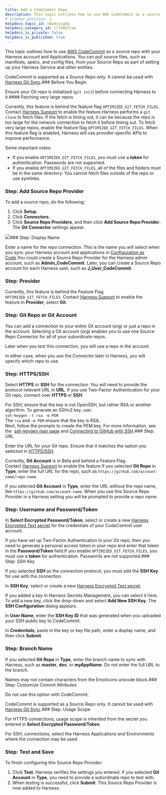 ```yaml
---
title: Add a CodeCommit Repo
description: This topic outlines how to use AWS CodeCommit as a source repo with your Harness account and Applications. You can pull source files, such as manifests, specs, and config files, from your Source Repo…
# sidebar_position: 2
helpdocs_topic_id: o6w4vvzgdg
helpdocs_category_id: ll7h8ktlwe
helpdocs_is_private: false
helpdocs_is_published: true
---
```


This topic outlines how to use [AWS CodeCommit](https://docs.aws.amazon.com/codecommit/latest/userguide/welcome.html) as a source repo with your Harness account and Applications. You can pull source files, such as manifests, specs, and config files, from your Source Repo as part of setting up your Harness Service and other entities.

CodeCommit is supported as a Source Repo only. It cannot be used with [Harness Git Sync](/article/htvzryeqjw-configuration-as-code).### Before You Begin

Ensure your Git repo is initialized (`git init`) before connecting Harness to it.#### Fetching very large repos

Currently, this feature is behind the feature flag `OPTIMIZED_GIT_FETCH_FILES`. Contact [Harness Support](mailto:support@harness.io) to enable the feature.Harness performs a `git clone` to fetch files. If the fetch is timing out, it can be because the repo is too large for the network connection to fetch it before timing out. To fetch very large repos, enable the feature flag `OPTIMIZED_GIT_FETCH_FILES`. When this feature flag is enabled, Harness will use provider-specific APIs to improve performance.

Some important notes:

* If you enable `OPTIMIZED_GIT_FETCH_FILES`, you must use a **token** for authentication. Passwords are not supported.
* If you enable `OPTIMIZED_GIT_FETCH_FILES`, all of the files and folders must be in the same directory. You cannot fetch files outside of the repo or use symlinks.

### Step: Add Source Repo Provider

To add a source repo, do the following:

1. Click **Setup**.
2. Click **Connectors**.
3. Click **Source Repo Providers**, and then click **Add Source Repo Provider**. The **Git Connector** settings appear.

![](https://files.helpdocs.io/kw8ldg1itf/articles/o6w4vvzgdg/1600710254200/image.png)### Step: Display Name

Enter a name for the repo connection. This is the name you will select when you sync your Harness account and applications in [Configuration as Code](/article/htvzryeqjw-configuration-as-code).You could create a Source Repo Provider for the Harness admin account, such as **Admin\_CodeCommit**. Later, you can create a Source Repo account for each Harness user, such as **J\_User\_CodeCommit**.

### Step: Provider

Currently, this feature is behind the Feature Flag `OPTIMIZED_GIT_FETCH_FILES`. Contact [Harness Support](mailto:support@harness.io) to enable the feature.In **Provider**, select **Git**.

### Step: Git Repo or Git Account

You can add a connection to your entire Git account (org) or just a repo in the account. Selecting a Git account (org) enables you to use one Source Repo Connector for all of your subordinate repos.

Later when you test this connection, you will use a repo in the account.

In either case, when you use the Connector later in Harness, you will specify which repo to use.

### Step: HTTPS/SSH

Select **HTTPS** or **SSH** for the connection. You will need to provide the protocol-relevant URL in **URL**. If you use Two-Factor Authentication for your Git repo, connect over **HTTPS** or **SSH**.

For SSH, ensure that the key is not OpenSSH, but rather RSA or another algorithm. To generate an SSHv2 key, use:   
`ssh-keygen -t rsa -m PEM`   
The `rsa` and `-m PEM` ensure that the key is RSA.  
Next, follow the prompts to create the PEM key. For more information, see the  [ssh-keygen man page](https://linux.die.net/man/1/ssh-keygen) and [Connecting to GitHub with SSH](https://help.github.com/en/github/authenticating-to-github/connecting-to-github-with-ssh).### Step: URL

Enter the URL for your Git repo. Ensure that it matches the option you selected in [HTTPS/SSH](#https_ssh).

Currently, **Git Account** is in Beta and behind a Feature Flag. Contact [Harness Support](https://mail.google.com/mail/?view=cm&fs=1&tf=1&to=support@harness.io) to enable the feature.If you selected **Git Repo** in **Type**, enter the full URL for the repo, such as `https://github.com/account-name/repo-name`.

If you selected **Git Account** in **Type**, enter the URL without the repo name, like `https://github.com/account-name`. When you use this Source Repo Provider in a Harness setting you will be prompted to provide a repo name.

### Step: Username and Password/Token

In **Select Encrypted Password/Token**, select or create a new [Harness Encrypted Text secret](/article/ygyvp998mu-use-encrypted-text-secrets) for the credentials of your CodeCommit user account.

If you have set up Two-Factor Authentication in your Git repo, then you need to generate a personal access token in your repo and enter that token in the **Password/Token** field.If you enable `OPTIMIZED_GIT_FETCH_FILES`, you must use a **token** for authentication. Passwords are not supported.### Step: SSH Key

If you selected **SSH** as the connection protocol, you must add the **SSH Key** for use with the connection.

In **SSH Key**, select or create a new [Harness Encrypted Text secret](/article/ygyvp998mu-use-encrypted-text-secrets).

If you added a key in Harness Secrets Management, you can select it here. To add a new key, click the drop-down and select **Add New SSH Key**. The **SSH Configuration** dialog appears.

In **User Name**, enter the **SSH Key ID** that was generated when you uploaded your SSH public key to CodeCommit.

In **Credentials**, paste in the key or key file path, enter a display name, and then click **Submit**.

### Step: Branch Name

If you selected **Git Repo** in **Type**, enter the branch name to sync with Harness, such as **master**, **dev**, or **myAppName**. Do not enter the full URL to the branch.

Names may not contain characters from the Emoticons unicode block.### Step: Customize Commit Attributes

Do not use this option with CodeCommit.

CodeCommit is supported as a Source Repo only. It cannot be used with [Harness Git Sync](/article/htvzryeqjw-configuration-as-code).### Step: Usage Scope

For HTTPS connections, usage scope is inherited from the secret you entered in **Select Encrypted Password/Token**.

For SSH, connections, select the Harness Applications and Environments where the connection may be used.

### Step: Test and Save

To finish configuring this Source Repo Provider:

1. Click **Test**. Harness verifies the settings you entered. If you selected **Git Account** in **Type**, you need to provide a subordinate repo to test with.
2. When testing is successful, click **Submit**. This Source Repo Provider is now added to Harness.

